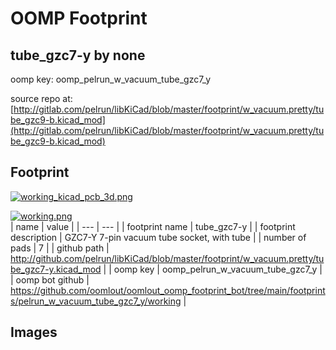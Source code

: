 # OOMP Footprint  
## tube_gzc7-y  by none  
  
oomp key: oomp_pelrun_w_vacuum_tube_gzc7_y  
  
source repo at: [http://gitlab.com/pelrun/libKiCad/blob/master/footprint/w_vacuum.pretty/tube_gzc9-b.kicad_mod](http://gitlab.com/pelrun/libKiCad/blob/master/footprint/w_vacuum.pretty/tube_gzc9-b.kicad_mod)  
## Footprint  
  
[![working_kicad_pcb_3d.png](working_kicad_pcb_3d_600.png)](working_kicad_pcb_3d.png)  
  
[![working.png](working_600.png)](working.png)  
| name | value | 
| --- | --- | 
| footprint name | tube_gzc7-y | 
| footprint description | GZC7-Y 7-pin vacuum tube socket, with tube | 
| number of pads | 7 | 
| github path | http://github.com/pelrun/libKiCad/blob/master/footprint/w_vacuum.pretty/tube_gzc7-y.kicad_mod | 
| oomp key | oomp_pelrun_w_vacuum_tube_gzc7_y | 
| oomp bot github | https://github.com/oomlout/oomlout_oomp_footprint_bot/tree/main/footprints/pelrun_w_vacuum_tube_gzc7_y/working | 
## Images  
